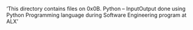 ‘This directory contains files on 0x0B. Python – InputOutput done using Python Programming language during Software Engineering program at ALX’
